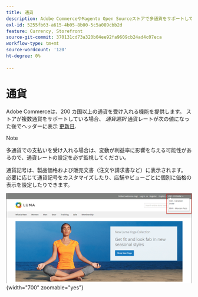 ```yaml
---
title: 通貨
description: Adobe CommerceやMagento Open Sourceストアで多通貨をサポートしてカスタマーエクスペリエンスを向上させる方法について説明します。
exl-id: 5255fb63-a615-4b05-8b00-5c5a089cbb2d
feature: Currency, Storefront
source-git-commit: 370131cd73a320b04ee92fa9609cb24ad4c07eca
workflow-type: tm+mt
source-wordcount: '120'
ht-degree: 0%

---
```


# 通貨

Adobe Commerceは、200 カ国以上の通貨を受け入れる機能を提供します。 ストアが複数通貨をサポートしている場合、 _通貨選択_ 通貨レートが次の値になった後でヘッダーに表示 [更新日](currency-update.md).

>[!NOTE]
>
>多通貨での支払いを受け入れる場合は、変動が利益率に影響を与える可能性があるので、通貨レートの設定を必ず監視してください。

通貨記号は、製品価格および販売文書（注文や請求書など）に表示されます。 必要に応じて通貨記号をカスタマイズしたり、店舗やビューごとに個別に価格の表示を設定したりできます。

![ストアフロントの例 – 通貨選択](./assets/storefront-currency-chooser.png){width="700" zoomable="yes"}
